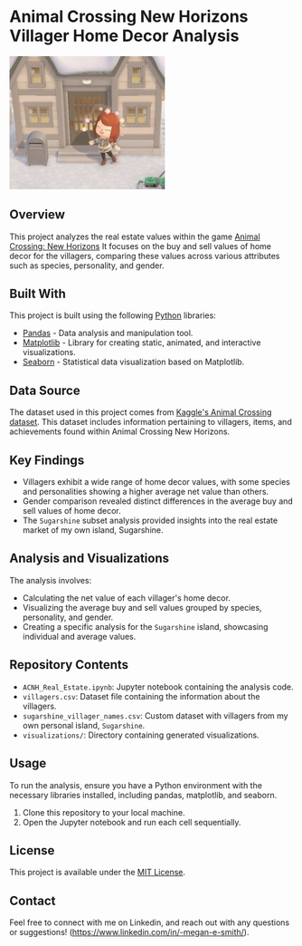 # Animal Crossing New Horizons Villager Home Decor Analysis
<img src="/ACNH_Home_Decor/images/my_villager_and_house.jpg" alt="My Animal Crossing Character" width="275"/>

## Overview
This project analyzes the real estate values within the game [Animal Crossing: New Horizons](https://animalcrossing.nintendo.com/new-horizons/) It focuses on the buy and sell values of home decor for the villagers, comparing these values across various attributes such as species, personality, and gender.

## Built With
This project is built using the following [Python](https://www.python.org) libraries:

- [Pandas](https://pandas.pydata.org/) - Data analysis and manipulation tool.
- [Matplotlib](https://matplotlib.org/) - Library for creating static, animated, and interactive visualizations.
- [Seaborn](https://seaborn.pydata.org/) - Statistical data visualization based on Matplotlib.

## Data Source
The dataset used in this project comes from [Kaggle's Animal Crossing dataset](https://www.kaggle.com/jessicali9530/animal-crossing-new-horizons-nookplaza-dataset). This dataset includes information pertaining to villagers, items, and achievements found within Animal Crossing New Horizons.

## Key Findings
- Villagers exhibit a wide range of home decor values, with some species and personalities showing a higher average net value than others.
- Gender comparison revealed distinct differences in the average buy and sell values of home decor.
- The `Sugarshine` subset analysis provided insights into the real estate market of my own island, Sugarshine.

## Analysis and Visualizations
The analysis involves:
- Calculating the net value of each villager's home decor.
- Visualizing the average buy and sell values grouped by species, personality, and gender.
- Creating a specific analysis for the `Sugarshine` island, showcasing individual and average values.

## Repository Contents
- `ACNH_Real_Estate.ipynb`: Jupyter notebook containing the analysis code.
- `villagers.csv`: Dataset file containing the information about the villagers.
- `sugarshine_villager_names.csv`: Custom dataset with villagers from my own personal island, `Sugarshine`.
- `visualizations/`: Directory containing generated visualizations.

## Usage
To run the analysis, ensure you have a Python environment with the necessary libraries installed, including pandas, matplotlib, and seaborn.

1. Clone this repository to your local machine.
2. Open the Jupyter notebook and run each cell sequentially.

## License
This project is available under the [MIT License](LICENSE.txt).

## Contact
Feel free to connect with me on Linkedin, and reach out with any questions or suggestions! (https://www.linkedin.com/in/-megan-e-smith/).

